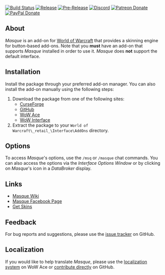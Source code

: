 [![Build Status](https://img.shields.io/travis/StormFX/Masque/master.svg?label=Build&style=flat-square)](https://travis-ci.org/StormFX/Masque)
[![Release](https://img.shields.io/github/release/StormFX/Masque.svg?label=Release&style=flat-square)](https://github.com/StormFX/Masque/releases)
[![Pre-Release](https://img.shields.io/github/tag-pre/StormFX/Masque.svg?label=Pre-Release&style=flat-square)](https://github.com/StormFX/Masque/releases)
[![Discord](https://img.shields.io/badge/Discord-StormFX-7289da.svg?style=flat-square)](https://discord.gg/Q2s9MD)
[![Patreon Donate](https://img.shields.io/badge/Patreon-Donate-f96854.svg?style=flat-square)](https://www.patreon.com/stormfx)
[![PayPal Donate](https://img.shields.io/badge/PayPal-Donate-009CDE.svg?style=flat-square)](https://www.paypal.com/cgi-bin/webscr?cmd=_s-xclick&hosted_button_id=EELAK9TC4W4KQ)

## About

_Masque_ is an add-on for [World of Warcraft](https://worldofwarcraft.com "World of Warcraft Website") that provides a skinning engine for button-based add-ons. Note that you **must** have an add-on that supports _Masque_ installed in order to use it. _Masque_ does **not** support the default interface.

## Installation

Install the package through your preferred add-on manager. You can also install the add-on manually using the following steps:

1. Download the package from one of the following sites:
    - [CurseForge](https://www.curseforge.com/wow/addons/masque "Download from CurseForge")
    - [GitHub](https://github.com/StormFX/Masque "Download from GitHub")
    - [WoW Ace](https://www.wowace.com/projects/masque "Download from WoW Ace")
    - [WoW Interface](https://www.wowinterface.com/downloads/info12097 "Download from WoW Interface")
2. Extract the package to your `World of Warcraft\_retail_\Interface\AddOns` directory.

## Options

To access _Masque_'s options, use the `/msq` or `/masque` chat commands. You can also access the options via the _Interface Options Window_ or by clicking on _Masque_'s icon in a _DataBroker_ display.

## Links

- [Masque Wiki](https://github.com/StormFX/Masque/wiki "Masque Wiki")
- [Masque Facebook Page](https://www.facebook.com/masqueui "Masque on Facebook")
- [Get Skins](https://github.com/StormFX/Masque/wiki/skin-list "Masque Skin List")

## Feedback

For bug reports and suggestions, please use the [issue tracker](https://github.com/StormFX/Masque/issues "Report an Issue") on GitHub.

## Localization

If you would like to help translate _Masque_, please use the [localization system](https://www.wowace.com/projects/masque/localization "Translate on WoW Ace") on WoW Ace or [contribute directly](https://github.com/StormFX/Masque "Translate on GitHub") on GitHub.
